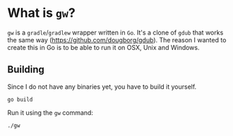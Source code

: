 # What is `gw`?

`gw` is a `gradle`/`gradlew` wrapper written in `Go`. It's a clone of `gdub`
that works the same way (https://github.com/dougborg/gdub). The reason I
wanted to create this in Go is to be able to run it on OSX, Unix and Windows.

## Building

Since I do not have any binaries yet, you have to build it yourself.

    go build

Run it using the `gw` command:

    ./gw
